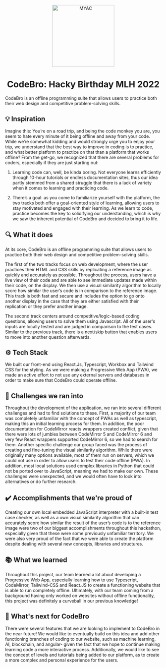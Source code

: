 <p align="center">
    <img alt="MYAC" src="https://media.discordapp.net/attachments/1000155185357795401/1000633854467506216/unknown.png" width="200" />
</p>
<h1 align="center">
  CodeBro: Hacky Birthday MLH 2022
</h1>
CodeBro is an offline programming suite that allows users to practice both their web design and competitive problem-solving skills. 

## 💡 Inspiration
Imagine this: You’re on a road trip, and being the code monkey you are, you seem to hate every minute of it being offline and away from your code. While we’re somewhat kidding and would strongly urge you to enjoy your trip, we understand that the best way to improve in coding is to practice, and what better platform to practice on that than a platform that works offline? From the get-go, we recognized that there are several problems for coders, especially if they are just starting out:

1. Learning code can, well, be kinda boring. Not everyone learns efficiently through 10-hour tutorials or endless documentation sites, thus our idea partly stemmed from a shared struggle that there is a lack of variety when it comes to learning and practicing code. 

2. There’s a goal: as you come to familiarize yourself with the platform, the two tracks both offer a goal-oriented style of learning, allowing users to stay motivated and engaged with their learning. 
As we learn to code, practice becomes the key to solidifying our understanding, which is why we saw the inherent potential of CodeBro and decided to bring it to life. 


## 🔍 What it does
At its core, CodeBro is an offline programming suite that allows users to practice both their web design and competitive problem-solving skills. 

The first of the two tracks focus on web development, where the user practices their HTML and CSS skills by replicating a reference image as quickly and accurately as possible. Throughout the process, users have a live view of their code and are able to see immediate updates made within their code, on the display. We then use a visual similarity algorithm to locally score how similar the user’s code is in comparison to the reference image. This track is both fast and secure and includes the option to go onto another display in the case that they are either satisfied with their replication or they prefer another image. 

The second track centers around competitive/logic-based coding questions, allowing users to solve them using Javascript. All of the user's inputs are locally tested and are judged in comparison to the test cases. Similar to the previous track, there is a next/skip button that enables users to move into another question afterwards. 


## ⚙️ Tech Stack
We built our front-end using React.Js, Typescript, Workbox and Tailwind CSS for the styling. As we were making a Progressive Web App (PWA), we made an active effort to not use any external servers and databases in order to make sure that CodeBro could operate offline.

## 🚧 Challenges we ran into
Throughout the development of the application, we ran into several different challenges and had to find solutions to these. First, a majority of our team was completely unfamiliar with the concept of PWAs as well as typescript, making this an initial learning process for them. In addition, the poor documentation for CodeMirror reacts wrappers created conflict, given that there were lots of jumbles between CodeMirror 5 and CodeMirror 6 and very few React wrappers supported CodeMirror 6, so we had to search for them. Another specific challenge our group faced was the process of creating and fine-tuning the visual similarity algorithm. While there were originally many options available, most of them run on servers, which we could not use in order to allow users to test their code offline (PWA). In addition, most local solutions used complex libraries in Python that could not be ported over to JavaScript, meaning we had to make our own. These challenges were unexpected, and we would often have to look into alternatives or do further research. 

## ✔️ Accomplishments that we're proud of
Creating our own local embedded JavaScript interpreter with a built-in test case checker, as well as a own visual similarity algorithm that can accurately score how similar the result of the user’s code is to the reference image were two of our biggest accomplishments throughout this hackathon, especially given that these were some previously unfamiliar territory. We were also very proud of the fact that we were able to create the platform despite dealing with several new concepts, libraries and structures. 

## 📚 What we learned
Throughout this project, our team learned a lot about developing a Progressive Web App, especially learning how to use Typescript, CodeMirror, Tailwind-CSS and React.JS to create a functioning website that is able to run completely offline. Ultimately, with our team coming from a background having only worked on websites without offline functionality, this project was definitely a curveball in our previous knowledge!

## 🔭 What's next for CodeBro
There were several features that we are looking to implement to CodeBro in the near future! We would like to eventually build on this idea and add other functioning branches of coding to our website, such as machine learning, AI, blockchain, and angular- given the fact that we hope to continue making learning code a more interactive process. Additionally, we would like to see the concept of levels and tutorials being added to our platform, as to create a more complex and personal experience for the users.

